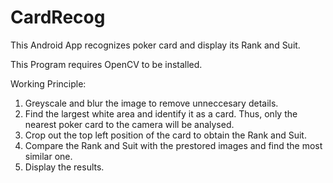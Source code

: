 # CardRecog
This Android App recognizes poker card and display its Rank and Suit.

This Program requires OpenCV to be installed.

Working Principle:
1. Greyscale and blur the image to remove unneccesary details.
2. Find the largest white area and identify it as a card. Thus, only the nearest poker card to the camera will be analysed.
3. Crop out the top left position of the card to obtain the Rank and Suit.
4. Compare the Rank and Suit with the prestored images and find the most similar one.
5. Display the results.

